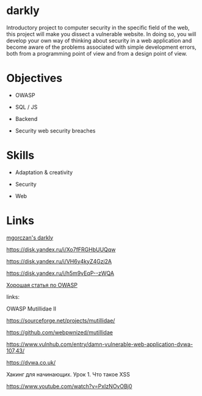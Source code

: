 # darkly
Introductory project to computer security in the specific field of the web, this project will make you dissect a vulnerable website. In doing so, you will develop your own way of thinking about security in a web application and become aware of the problems associated with simple development errors, both from a programming point of view and from a design point of view.

#  Objectives

* OWASP

* SQL / JS

* Backend

* Security web security breaches

# Skills

* Adaptation & creativity

* Security

* Web

# Links



[mgorczan's darkly](https://profile.intra.42.fr/users/mgorczan)

https://disk.yandex.ru/i/Xo7fFRGHbUUQqw

https://disk.yandex.ru/i/VH6y4kyZ4Gzj2A

https://disk.yandex.ru/i/h5m9vEqP--zWQA



[Хорошая статья по OWASP](https://owasp.org/www-community/attacks/)

links:

OWASP Mutillidae II

https://sourceforge.net/projects/mutillidae/

https://github.com/webpwnized/mutillidae


https://www.vulnhub.com/entry/damn-vulnerable-web-application-dvwa-107,43/

https://dvwa.co.uk/

Хакинг для начинающих. Урок 1. Что такое XSS

https://www.youtube.com/watch?v=PxIzNOvOBj0
